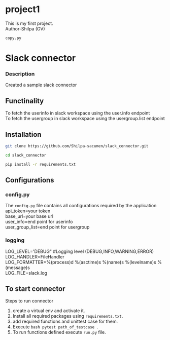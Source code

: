 # project1
This is my first project.
<br>
Author-Shilpa (GV)<br>
```
copy.py
```
# Slack connector
### Description
Created a sample slack connector 

## Functinality
To fetch the userinfo in slack workspace using the user.info endpoint<br>
To fetch the usergroup in slack workspace using the usergroup.list endpoint<br>

## Installation
```bash
git clone https://github.com/Shilpa-sacumen/slack_connector.git
```
```bash
cd slack_connector
```

```bash
pip install -r requirements.txt
```

## Configurations
### config.py
The `config.py` file contains all configurations required by the application<br>
api_token=your token <br>
base_url=your base url<br>
user_info=end point for userinfo<br>
user_group_list=end point for usergroup<br>

### logging
LOG_LEVEL='DEBUG"  #Logging level (DEBUG,INFO,WARNING,ERROR)<br>
LOG_HANDLER=FileHandler<br>
LOG_FORMATTER=%(process)d %(asctime)s %(name)s  %(levelname)s  %(message)s<br>
LOG_FILE=slack.log<br>

## To start connector
Steps to run connector<br>
1. create a virtual env and activate it.
2. Install all required packages using `requirements.txt`.
3. add required functions and unittest case for them.
4. Execute ```bash
       pytest path_of_testcase
       ```.
5. To run functions defined execute `run.py` file. 